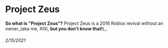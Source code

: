 # Project Zeus

**So what is "Project Zeus"?**
Project Zeus is a 2016 Roblox revival without an owner_(aka me, XlXi, **but you don't know that!**)_.

###### *2/15/2021*
